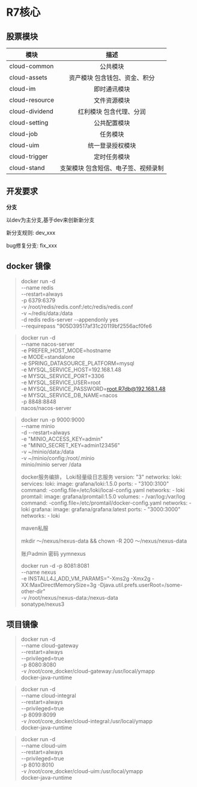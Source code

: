 # R7核心

## 股票模块
| 模块      | 描述     | 
| ---------- | :-----------:  |
| cloud-common     | 公共模块     |
| cloud-assets | 资产模块 包含钱包、资金、积分  |
| cloud-im| 即时通讯模块 |
|cloud-resource|文件资源模块|
|cloud-dividend| 红利模块 包含代理、分润|
|cloud-setting|公共配置模块|
|cloud-job|任务模块|
|cloud-uim|统一登录授权模块|
|cloud-trigger|定时任务模块|
|cloud-stand|支架模块 包含短信、电子签、视频录制|

## 开发要求

**分支**

以dev为主分支,基于dev来创新新分支

新分支规则: dev_xxx

bug修复分支: fix_xxx


## docker 镜像
 
>docker run -d \
 --name redis \
 --restart=always \
 -p 6379:6379 \
 -v /root/redis/redis.conf:/etc/redis/redis.conf \
 -v ~/redis/data:/data \
 -d redis redis-server --appendonly yes \
 --requirepass "905D39517af31c20119bf2556acf0fe6


>docker run -d \
--name nacos-server \
-e PREFER_HOST_MODE=hostname \
-e MODE=standalone \
-e SPRING_DATASOURCE_PLATFORM=mysql \
-e MYSQL_SERVICE_HOST=192.168.1.48 \
-e MYSQL_SERVICE_PORT=3306 \
-e MYSQL_SERVICE_USER=root \
-e MYSQL_SERVICE_PASSWORD=root.R7db@192.168.1.48 \
-e MYSQL_SERVICE_DB_NAME=nacos \
-p 8848:8848 \
nacos/nacos-server


>docker run -p 9000:9000 \
--name minio \
-d --restart=always \
-e "MINIO_ACCESS_KEY=admin" \
-e "MINIO_SECRET_KEY=admin123456" \
-v ~/minio/data:/data \
-v ~/minio/config:/root/.minio \
minio/minio server /data
>
>docker服务编排， Loki轻量级日志服务
>version: "3"
 networks:
   loki: 
 services:
   loki:
     image: grafana/loki:1.5.0
     ports:
       - "3100:3100"
     command: -config.file=/etc/loki/local-config.yaml
     networks:
       - loki
   promtail:
     image: grafana/promtail:1.5.0
     volumes:
       - /var/log:/var/log
     command: -config.file=/etc/promtail/docker-config.yaml
     networks:
       - loki
   grafana:
     image: grafana/grafana:latest
     ports:
       - "3000:3000"
     networks:
       - loki
>
>maven私服
>
> mkdir ～/nexus/nexus-data && chown -R 200 ～/nexus/nexus-data
>
> 账户admin 密码 yymnexus
>
>docker run -d -p 8081:8081 \
--name nexus \
-e INSTALL4J_ADD_VM_PARAMS="-Xms2g -Xmx2g -XX:MaxDirectMemorySize=3g  -Djava.util.prefs.userRoot=/some-other-dir" \
-v /root/nexus/nexus-data:/nexus-data \
sonatype/nexus3

## 项目镜像
>docker run -d \
 --name cloud-gateway \
 --restart=always \
 --privileged=true \
 -p 8080:8080 \
 -v /root/core_docker/cloud-gateway:/usr/local/ymapp \
 docker-java-runtime

>docker run -d \
 --name cloud-integral \
 --restart=always \
 --privileged=true \
 -p 8099:8099 \
 -v /root/core_docker/cloud-integral:/usr/local/ymapp \
 docker-java-runtime

>docker run -d \
 --name cloud-uim \
 --restart=always \
 --privileged=true \
 -p 8010:8010 \
 -v /root/core_docker/cloud-uim:/usr/local/ymapp \
 docker-java-runtime